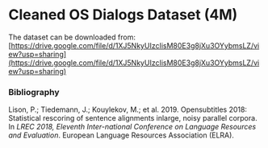 # Cleaned OS Dialogs Dataset (4M)

The dataset can be downloaded from: [https://drive.google.com/file/d/1XJ5NkyUIzcIisM80E3g8jXu3OYybmsLZ/view?usp=sharing](https://drive.google.com/file/d/1XJ5NkyUIzcIisM80E3g8jXu3OYybmsLZ/view?usp=sharing)

### Bibliography

Lison, P.; Tiedemann, J.; Kouylekov, M.; et al. 2019.  Opensubtitles 2018: Statistical rescoring of sentence alignments inlarge, noisy parallel corpora.  In *LREC 2018, Eleventh Inter-national Conference on Language Resources and Evaluation*. European Language Resources Association (ELRA).